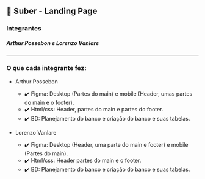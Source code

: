 <h2>
  🚗 Suber - Landing Page
</h2>

<h3>
  Integrantes
</h3>

<h5>
  Arthur Possebon e Lorenzo Vanlare
</h5>

<hr>

<h3>
  O que cada integrante fez:
</h3>

 - Arthur Possebon
    - ✔️ Figma: Desktop (Partes do main) e mobile (Header, umas partes do main e o footer).
    - ✔️ Html/css: Header, partes do main e partes do footer.
    - ✔️ BD: Planejamento do banco e criação do banco e suas tabelas.

 - Lorenzo Vanlare
    - ✔️ Figma: Desktop (Header, uma parte do main e footer) e mobile (Partes do main).
    - ✔️ Html/css: Header partes do main e o footer.
    - ✔️ BD: Planejamento do banco e criação do banco e suas tabelas.
